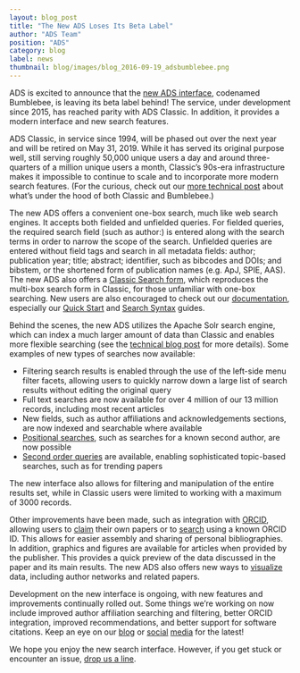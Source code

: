 ```yaml
---
layout: blog_post
title: "The New ADS Loses Its Beta Label"
author: "ADS Team"
position: "ADS"
category: blog
label: news
thumbnail: blog/images/blog_2016-09-19_adsbumblebee.png
---
```


ADS is excited to announce that the [new ADS interface](https://ui.adsabs.harvard.edu/), codenamed Bumblebee, is leaving its beta label behind! The service, under development since 2015, has reached parity with ADS Classic. In addition, it provides a modern interface and new search features.

ADS Classic, in service since 1994, will be phased out over the next year and will be retired on May 31, 2019. While it has served its original purpose well, still serving roughly 50,000 unique users a day and around three-quarters of a million unique users a month, Classic’s 90s-era infrastructure makes it impossible to continue to scale and to incorporate more modern search features. (For the curious, check out our [more technical post](../blog/technical) about what’s under the hood of both Classic and Bumblebee.)

The new ADS offers a convenient one-box search, much like web search engines. It accepts both fielded and unfielded queries. For fielded queries, the required search field (such as author:) is entered along with the search terms in order to narrow the scope of the search. Unfielded queries are entered without field tags and search in all metadata fields: author; publication year; title; abstract; identifier, such as bibcodes and DOIs; and bibstem, or the shortened form of publication names (e.g. ApJ, SPIE, AAS). The new ADS also offers a [Classic Search form](https://ui.adsabs.harvard.edu/#classic-form), which reproduces the multi-box search form in Classic, for those unfamiliar with one-box searching. New users are also encouraged to check out our [documentation](../help/), especially our [Quick Start](../help/quickstart) and [Search Syntax](../help/search/search-syntax) guides.

Behind the scenes, the new ADS utilizes the Apache Solr search engine, which can index a much larger amount of data than Classic and enables more flexible searching (see the [technical blog post](../blog/technical) for more details). Some examples of new types of searches now available:
- Filtering search results is enabled through the use of the left-side menu filter facets, allowing users to quickly narrow down a large list of search results without editing the original query
- Full text searches are now available for over 4 million of our 13 million records, including most recent articles
- New fields, such as author affiliations and acknowledgements sections, are now indexed and searchable where available
- [Positional searches](../help/search/positional), such as searches for a known second author, are now possible
- [Second order queries](../help/search/second-order) are available, enabling sophisticated topic-based searches, such as for trending papers

The new interface also allows for filtering and manipulation of the entire results set, while in Classic users were limited to working with a maximum of 3000 records.

Other improvements have been made, such as integration with [ORCID](https://orcid.org/), allowing users to [claim](../help/orcid/claiming-papers) their own papers or to [search](../help/orcid/orcid-search) using a known ORCID ID. This allows for easier assembly and sharing of personal bibliographies. In addition, graphics and figures are available for articles when provided by the publisher. This provides a quick preview of the data discussed in the paper and its main results. The new ADS also offers new ways to [visualize](../help/actions/visualize) data, including author networks and related papers.

Development on the new interface is ongoing, with new features and improvements continually rolled out. Some things we’re working on now include improved author affiliation searching and filtering, better ORCID integration, improved recommendations, and better support for software citations. Keep an eye on our [blog](../blog/) or [social](https://twitter.com/adsabs) [media](https://www.facebook.com/nasaads) for the latest!

We hope you enjoy the new search interface. However, if you get stuck or encounter an issue, [drop us a line](mailto:adshelp@cfa.harvard.edu).
